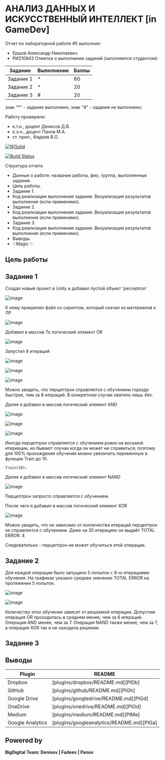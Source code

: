 # АНАЛИЗ ДАННЫХ И ИСКУССТВЕННЫЙ ИНТЕЛЛЕКТ [in GameDev]
Отчет по лабораторной работе #5 выполнил:
- Ершов Александр Николаевич
- РИ210943
Отметка о выполнении заданий (заполняется студентом):

| Задание | Выполнение | Баллы |
| ------ | ------ | ------ |
| Задание 1 | * | 60 |
| Задание 2 | * | 20 |
| Задание 3 | # | 20 |

знак "*" - задание выполнено; знак "#" - задание не выполнено;

Работу проверили:
- к.т.н., доцент Денисов Д.В.
- к.э.н., доцент Панов М.А.
- ст. преп., Фадеев В.О.

[![N|Solid](https://cldup.com/dTxpPi9lDf.thumb.png)](https://nodesource.com/products/nsolid)

[![Build Status](https://travis-ci.org/joemccann/dillinger.svg?branch=master)](https://travis-ci.org/joemccann/dillinger)

Структура отчета

- Данные о работе: название работы, фио, группа, выполненные задания.
- Цель работы.
- Задание 1.
- Код реализации выполнения задания. Визуализация результатов выполнения (если применимо).
- Задание 2.
- Код реализации выполнения задания. Визуализация результатов выполнения (если применимо).
- Задание 3.
- Код реализации выполнения задания. Визуализация результатов выполнения (если применимо).
- Выводы.
- ✨Magic ✨

## Цель работы

## Задание 1

Создал новый проект в Unity и добавил пустой объект 'perceptron'

![image](https://user-images.githubusercontent.com/105643001/204279686-caebbaf8-b693-452c-b194-d3c05ac6eedf.png)

К нему прикрепил файл со скриптом, который скачал из материалов к ЛР

![image](https://user-images.githubusercontent.com/105643001/204280354-b01c1c82-10c5-476a-b85c-12a06d92fe6e.png)

Добавил в массив Ts логический элемент OR

![image](https://user-images.githubusercontent.com/105643001/204282018-15237f0d-4c82-4568-89cf-924b7f65094f.png)

Запустил 8 итераций

![image](https://user-images.githubusercontent.com/105643001/204282940-dcc5df3a-3ab1-440b-87e7-af316a011a02.png)

![image](https://user-images.githubusercontent.com/105643001/204283025-e5b31de3-91a1-4784-8b52-9b78963431a0.png)

![image](https://user-images.githubusercontent.com/105643001/204283064-5d9056cb-7425-46aa-88da-f490b5485d4a.png)

Можно увидеть, что перцептрон справляется с обучением гораздо быстрее, чем за 8 итераций. В конкретном случае хватило лишь 4ёх.

Далее я добавил в массив логический элемент AND

![image](https://user-images.githubusercontent.com/105643001/204286533-5b659dc8-80b5-482d-9b37-9a2136ef2790.png)

![image](https://user-images.githubusercontent.com/105643001/204286580-78125417-5358-462a-936f-7758944797b9.png)

![image](https://user-images.githubusercontent.com/105643001/204286641-38f86b12-19d0-4687-886a-41ebf2e573c4.png)

Иногда перцептрон справляется с обучением ровно на восьмой итериации, но бывают случаи когда он может не справиться, поэтому для 100% прохождения обучения можно увеличить переменную в функции Train до 10.
```С#
Train(10);
```

Далее я добавил в массив логический элемент NAND

![image](https://user-images.githubusercontent.com/105643001/204286923-3bab89dc-0ed2-438d-ba1e-4b6c9890a40c.png)

Перцептрон запросто справляется с обучением.

После чего я добавил в массив логический элемент XOR

![image](https://user-images.githubusercontent.com/105643001/204288418-6f6dcb90-9e3c-466f-ad02-12d2e281c771.png)

Можно увидеть, что не зависимо от колличества итераций перцептрон не справляется с обучением. Даже на 30 итерациях он выдаёт TOTAL ERROR: 4

Следовательно - перцептрон не может обучиться этой операции.

## Задание 2

Для каждой операции было запущено 5 попыток с 8-ю итерациями обучения. На графиках указано среднее значение TOTAL ERROR на протяжении 5 попыток.

![image](https://user-images.githubusercontent.com/105643001/204300138-5c192f85-9644-4510-b109-1ba70fbf2228.png)

![image](https://user-images.githubusercontent.com/105643001/204300322-bdebbafc-18a0-489e-bb7f-9167bb68d746.png)

Количество эпох обучения зависит от решаемой операции. Допустим операция OR проходилась в среднем менее, чем за 6 итераций. Операция AND менее, чем за 7. Операция NAND также менее, чем за 7, а операция XOR так и не находила решения.

## Задание 3



## Выводы




| Plugin | README |
| ------ | ------ |
| Dropbox | [plugins/dropbox/README.md][PlDb] |
| GitHub | [plugins/github/README.md][PlGh] |
| Google Drive | [plugins/googledrive/README.md][PlGd] |
| OneDrive | [plugins/onedrive/README.md][PlOd] |
| Medium | [plugins/medium/README.md][PlMe] |
| Google Analytics | [plugins/googleanalytics/README.md][PlGa] |

## Powered by

**BigDigital Team: Denisov | Fadeev | Panov**
